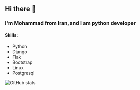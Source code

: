 ## Hi there 👋

### I'm Mohammad from Iran, and I am python developer

#### Skills: 
* Python
* Django
* Flak
* Bootstrap
* Linux
* Postgresql


![GitHub stats](https://github-readme-stats.vercel.app/api?username=Ayazadeh&show_icons=true) 
